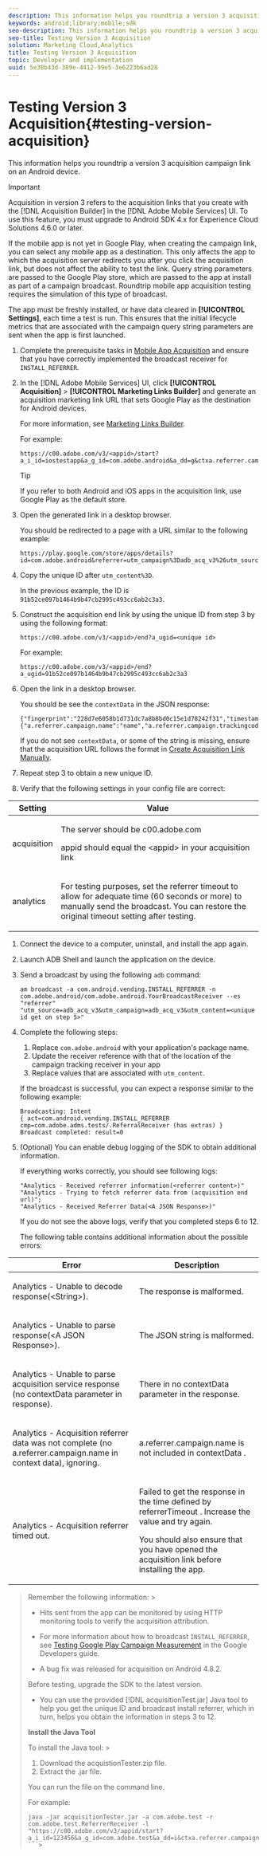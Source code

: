 ```yaml
---
description: This information helps you roundtrip a version 3 acquisition campaign link on an Android device.
keywords: android;library;mobile;sdk
seo-description: This information helps you roundtrip a version 3 acquisition campaign link on an Android device.
seo-title: Testing Version 3 Acquisition
solution: Marketing Cloud,Analytics
title: Testing Version 3 Acquisition
topic: Developer and implementation
uuid: 5e38b43d-389e-4412-99e5-3e6223b6ad28
---
```


# Testing Version 3 Acquisition{#testing-version-acquisition}

This information helps you roundtrip a version 3 acquisition campaign link on an Android device.

>[!IMPORTANT]
>
>Acquisition in version 3 refers to the acquisition links that you create with the [!DNL Acquisition Builder] in the [!DNL Adobe Mobile Services] UI. To use this feature, you must upgrade to Android SDK 4.x for Experience Cloud Solutions 4.6.0 or later.

If the mobile app is not yet in Google Play, when creating the campaign link, you can select any mobile app as a destination. This only affects the app to which the acquisition server redirects you after you click the acquisition link, but does not affect the ability to test the link. Query string parameters are passed to the Google Play store, which are passed to the app at install as part of a campaign broadcast. Roundtrip mobile app acquisition testing requires the simulation of this type of broadcast.

The app must be freshly installed, or have data cleared in **[!UICONTROL Settings]**, each time a test is run. This ensures that the initial lifecycle metrics that are associated with the campaign query string parameters are sent when the app is first launched. 

1. Complete the prerequisite tasks in [Mobile App Acquisition](../acquisition-main/acquisition.md#concept_ADB7BFDDBE9B4FFC8DD4940F49E2F0FA) and ensure that you have correctly implemented the broadcast receiver for `INSTALL_REFERRER`.
1. In the [!DNL Adobe Mobile Services] UI, click  **[!UICONTROL Acquisition]** > **[!UICONTROL Marketing Links Builder]** and generate an acquisition marketing link URL that sets Google Play as the destination for Android devices.

   For more information, see [Marketing Links Builder](https://marketing.adobe.com/resources/help/en_US/mobile/index.html?f=c_marketing-links-builder).

   For example:

   ```
   https://c00.adobe.com/v3/<appid>/start?a_i_id=iostestapp&a_g_id=com.adobe.android&a_dd=g&ctxa.referrer.campaign.name=name&ctxa.referrer.campaign.trackingcode=trackingcode
   ```

   >[!TIP]
   >
   >If you refer to both Android and iOS apps in the acquisition link, use Google Play as the default store.

1. Open the generated link in a desktop browser.

   You should be redirected to a page with a URL similar to the following example:

   ```
   https://play.google.com/store/apps/details?id=com.adobe.android&referrer=utm_campaign%3Dadb_acq_v3%26utm_source%3Dadb_acq_v3%26utm_content%3D91b52ce097b1464b9b47cb2995c493cc6ab2c3a3
   ```

1. Copy the unique ID after `utm_content%3D`.

   In the previous example, the ID is `91b52ce097b1464b9b47cb2995c493cc6ab2c3a3`. 

1. Construct the acquisition end link by using the unique ID from step 3 by using the following format:

   ```
   https://c00.adobe.com/v3/<appid>/end?a_ugid=<unique id>
   ```

   For example:

   ```
   https://c00.adobe.com/v3/<appid>/end?a_ugid=91b52ce097b1464b9b47cb2995c493cc6ab2c3a3
   ```

1. Open the link in a desktop browser.

   You should be see the `contextData` in the JSON response:

   ```
   {"fingerprint":"228d7e6058b1d731dc7a8b8bd0c15e1d78242f31","timestamp":1457989293,"appguid":"","contextData":{"a.referrer.campaign.name":"name","a.referrer.campaign.trackingcode":"trackingcode"}}.
   ```

   If you do not see `contextData`, or some of the string is missing, ensure that the acquisition URL follows the format in [Create Acquisition Link Manually](https://marketing.adobe.com/resources/help/en_US/mobile/index.html?f=acquisition_link_manual). 
1. Repeat step 3 to obtain a new unique ID.
1. Verify that the following settings in your config file are correct:

<table id="table_FA9CF58B38F3437CBD39A20874335CA1"> 
 <thead> 
  <tr> 
   <th colname="col1" class="entry"> Setting </th> 
   <th colname="col2" class="entry"> Value </th> 
  </tr> 
 </thead>
 <tbody> 
  <tr> 
   <td colname="col1"> <p>acquisition </p> </td> 
   <td colname="col2"> <p>The server should be <span class="filepath"> c00.adobe.com </span> </p> <p> <span class="codeph"> appid </span> should equal the <span class="varname"> &lt;appid&gt; </span> in your acquisition link </p> </td> 
  </tr> 
  <tr> 
   <td colname="col1"> <p>analytics </p> </td> 
   <td colname="col2"> <p>For testing purposes, set the referrer timeout to allow for adequate time (60 seconds or more) to manually send the broadcast. You can restore the original timeout setting after testing. </p> </td> 
  </tr> 
 </tbody> 
</table>

1. Connect the device to a computer, uninstall, and install the app again.
1. Launch ADB Shell and launch the application on the device.
1. Send a broadcast by using the following `adb` command:

   ```
   am broadcast -a com.android.vending.INSTALL_REFERRER -n com.adobe.android/com.adobe.android.YourBroadcastReceiver --es "referrer" "utm_source=adb_acq_v3&utm_campaign=adb_acq_v3&utm_content=<unique id get on step 5>"
   ```

1. Complete the following steps:
   1. Replace `com.adobe.android` with your application's package name.
   1. Update the receiver reference with that of the location of the campaign tracking receiver in your app
   1. Replace values that are associated with `utm_content`.

   If the broadcast is successful, you can expect a response similar to the following example:

   ```
   Broadcasting: Intent 
   { act=com.android.vending.INSTALL_REFERRER cmp=com.adobe.adms.tests/.ReferralReceiver (has extras) } 
   Broadcast completed: result=0 
   
   ```

1. (Optional) You can enable debug logging of the SDK to obtain additional information.

   If everything works correctly, you should see following logs:

   ```
   "Analytics - Received referrer information(<referrer content>)" 
   "Analytics - Trying to fetch referrer data from (acquisition end url)"; 
   "Analytics - Received Referrer Data(<A JSON Response>)"
   ```

   If you do not see the above logs, verify that you completed steps 6 to 12.

   The following table contains additional information about the possible errors: 

<table id="table_9E22245A614744B38C28D7CEE4857F34"> 
 <thead> 
  <tr> 
   <th colname="col1" class="entry"> Error </th> 
   <th colname="col2" class="entry"> Description </th> 
  </tr> 
 </thead>
 <tbody> 
  <tr> 
   <td colname="col1"> <p> 
     <msgph>
       Analytics - Unable to decode response(&lt;String&gt;). 
     </msgph> </p> </td> 
   <td colname="col2"> <p>The response is malformed. </p> </td> 
  </tr> 
  <tr> 
   <td colname="col1"> <p> 
     <msgph>
       Analytics - Unable to parse response(&lt;A JSON Response&gt;). 
     </msgph> </p> </td> 
   <td colname="col2"> <p>The JSON string is malformed. </p> </td> 
  </tr> 
  <tr> 
   <td colname="col1"> <p> 
     <msgph>
       Analytics - Unable to parse acquisition service response (no contextData parameter in response). 
     </msgph> </p> </td> 
   <td colname="col2"> <p>There in no <span class="codeph"> contextData </span> parameter in the response. </p> </td> 
  </tr> 
  <tr> 
   <td colname="col1"> <p> 
     <msgph>
       Analytics - Acquisition referrer data was not complete (no a.referrer.campaign.name in context data), ignoring. 
     </msgph> </p> </td> 
   <td colname="col2"> <p> <span class="codeph"> a.referrer.campaign.name </span> is not included in <span class="codeph"> contextData </span>. </p> </td> 
  </tr> 
  <tr> 
   <td colname="col1"> <p> 
     <msgph>
       Analytics - Acquisition referrer timed out. 
     </msgph> </p> </td> 
   <td colname="col2"> <p>Failed to get the response in the time defined by <span class="codeph"> referrerTimeout </span>. Increase the value and try again. </p> <p>You should also ensure that you have opened the acquisition link before installing the app. </p> </td> 
  </tr> 
 </tbody> 
</table>

>Remember the following information: >
>* Hits sent from the app can be monitored by using HTTP monitoring tools to verify the acquisition attribution. 
>* For more information about how to broadcast `INSTALL_REFERRER`, see [Testing Google Play Campaign Measurement](https://developers.google.com/analytics/solutions/testing-play-campaigns) in the Google Developers guide. 
>
>* A bug fix was released for acquisition on Android 4.8.2. 
>
>  Before testing, upgrade the SDK to the latest version. 
>
>* You can use the provided [!DNL acquisitionTest.jar] Java tool to help you get the unique ID and broadcast install referrer, which in turn, helps you obtain the information in steps 3 to 12. 
>
>  **Install the Java Tool** 
>
>  To install the Java tool: >
>    1. Download the acquistionTester.zip file. 
>    1. Extract the .jar file. 
>
>  You can run the file on the command line. 
>
>  For example: 
>
>  ```>
>  java -jar acquisitionTester.jar -a com.adobe.test -r com.adobe.test.ReferrerReceiver -l "https://c00.adobe.com/v3/appid/start?a_i_id=123456&a_g_id=com.adobe.test&a_dd=i&ctxa.referrer.campaign.name=name&ctxa.referrer.campaign.trackingcode=1234
>  ```>
